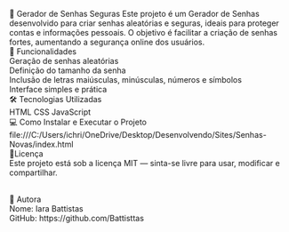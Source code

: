 🔐 Gerador de Senhas Seguras
Este projeto é um Gerador de Senhas desenvolvido para criar senhas aleatórias e seguras, ideais para proteger contas e informações pessoais. O objetivo é facilitar a criação de senhas fortes, aumentando a segurança online dos usuários.
<br>
🚀 Funcionalidades 
<br>
Geração de senhas aleatórias
<br>
Definição do tamanho da senha
<br>
Inclusão de letras maiúsculas, minúsculas, números e símbolos
<br>
Interface simples e prática
<br>
🛠️ Tecnologias Utilizadas
<br>
HTML
CSS
JavaScript
<br>
💻 Como Instalar e Executar o Projeto
<br>
file:///C:/Users/ichri/OneDrive/Desktop/Desenvolvendo/Sites/Senhas-Novas/index.html
<br>
📄Licença
<br>
Este projeto está sob a licença MIT — sinta-se livre para usar, modificar e compartilhar.

<br>
👤 Autora
<br>
Nome: Iara Battistas
<br>
GitHub: https://github.com/Battisttas


